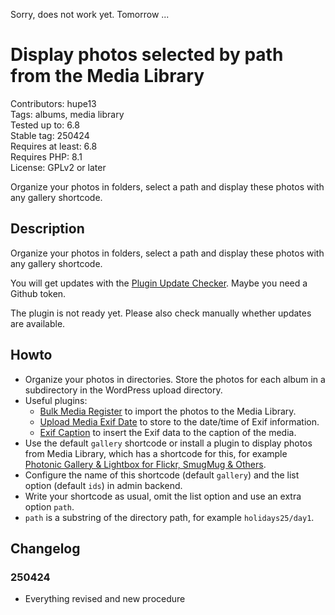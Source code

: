 Sorry, does not work yet. Tomorrow ...

# Display photos selected by path from the Media Library

Contributors: hupe13    
Tags: albums, media library  
Tested up to: 6.8  
Stable tag: 250424     
Requires at least: 6.8     
Requires PHP: 8.1     
License: GPLv2 or later

Organize your photos in folders, select a path and display these photos with any gallery shortcode.

## Description

Organize your photos in folders, select a path and display these photos with any gallery shortcode.

You will get updates with the [Plugin Update Checker](https://github.com/YahnisElsts/plugin-update-checker).
Maybe you need a Github token.

The plugin is not ready yet. Please also check manually whether updates are available.

## Howto
<p>
<ul>
<li> Organize your photos in directories. Store the photos for each album in a subdirectory in the WordPress upload directory.</li>
<li> Useful plugins:
<ul>
 <li> <a href="https://wordpress.org/plugins/bulk-media-register/">Bulk Media Register</a> to import the photos to the Media Library.</li>
 <li> <a href="https://wordpress.org/plugins/upload-media-exif-date/">Upload Media Exif Date</a> to store to the date/time of Exif information.</li>
 <li> <a href="https://wordpress.org/plugins/exif-caption/">Exif Caption</a> to insert the Exif data to the caption of the media.</li>
</ul>
</li>
<li> Use the default <code>gallery</code> shortcode or install a plugin to display photos from Media Library, which has a shortcode for this, for example <a href="https://wordpress.org/plugins/photonic/">Photonic Gallery & Lightbox for Flickr, SmugMug & Others</a>.</li>
<li> Configure the name of this shortcode (default <code>gallery</code>) and the list option (default <code>ids</code>) in admin backend.</li>
<li> Write your shortcode as usual, omit the list option and use an extra option <code>path</code>.</li>
<li> <code>path</code> is a substring of the directory path, for example <code>holidays25/day1</code>.</li>
</ul>
</p>

## Changelog

### 250424

* Everything revised and new procedure
